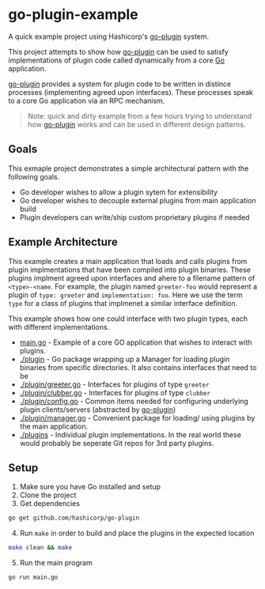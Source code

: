 # go-plugin-example

A quick example project using Hashicorp's 
[go-plugin](https://github.com/hashicorp/go-plugin) system.

This project attempts to show how 
[go-plugin](https://github.com/hashicorp/go-plugin) can be used to satisfy 
implementations of plugin code called dynamically from a core 
[Go](https://golang.org/) application.

[go-plugin](https://github.com/hashicorp/go-plugin) provides a system for plugin
code to be written in distince processes (implementing agreed upon interfaces).
These processes speak to a core Go application via an RPC mechanism.

> Note: quick and dirty example from a few hours trying to understand how
[go-plugin](https://github.com/hashicorp/go-plugin) works and can be used in 
different design patterns.

## Goals

This exmaple project demonstrates a simple architectural pattern with the
following goals.

* Go developer wishes to allow a plugin sytem for extensibility
* Go developer wishes to decouple external plugins from main application build
* Plugin developers can write/ship custom proprietary plugins if needed 

## Example Architecture

This example creates a main application that loads and calls plugins from 
plugin implmentations that have been compiled into plugin binaries.  These
plugins implment agreed upon interfaces and ahere to a filename pattern of
`<type>-<name`.  For example, the plugin named `greeter-foo` would represent 
a plugin of `type: greeter` and `implementation: foo`.  Here we use the term 
`type` for a class of plugins that implmenet a similar interface definition.

This example shows how one could interface with two plugin types, each with 
different implementations.

* [main.go](./main.go) - Example of a core GO application that wishes to
interact with plugins.
* [./plugin](./plugin) - Go package wrapping up a Manager for loading plugin 
binaries from specific directories.  It also contains interfaces that need to 
be 
* [./plugin/greeter.go](./plugin/greeter.go) - Interfaces for plugins of type 
`greeter`
* [./plugin/clubber.go](./plugin/greeter.go) - Interfaces for plugins of type
`clubber`
* [./plugin/config.go](./plugin/config.go) - Common items needed for configuring
underlying plugin clients/servers 
(abstracted by [go-plugin](https://github.com/hashicorp/go-plugin))
* [./plugin/manager.go](./plugin/manager.go) - Convenient package for loading/
using plugins by the main application.
* [./plugins](./plugins) - Individual plugin implementations.  In the real world
these would probably be seperate Git repos for 3rd party plugins.

## Setup

1. Make sure you have Go installed and setup
2. Clone the project 
3. Get dependencies
```bash
go get github.com/hashicorp/go-plugin
```
4. Run `make` in order to build and place the plugins in the expected location
```bash
make clean && make
```
5. Run the main program
```bash
go run main.go
```
